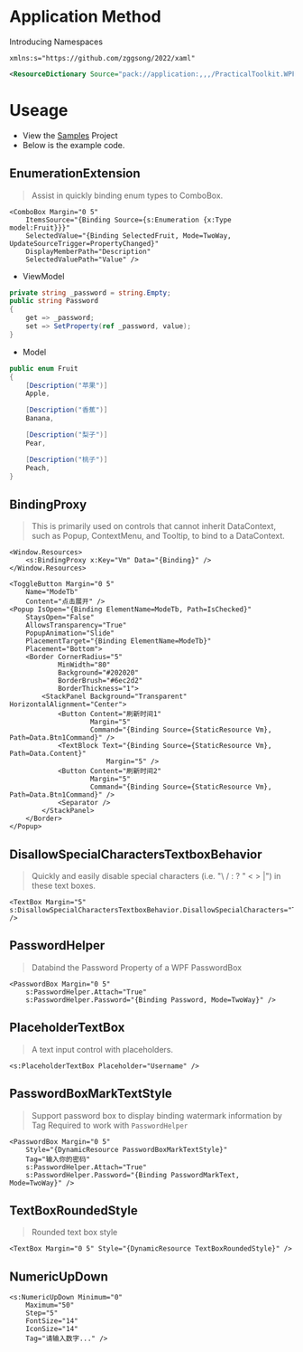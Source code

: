 ﻿# Application Method

Introducing Namespaces

```xaml
xmlns:s="https://github.com/zggsong/2022/xaml"
```

```xml
<ResourceDictionary Source="pack://application:,,,/PracticalToolkit.WPF;component/Themes/Generic.xaml" />
```

# Useage

- View the [Samples](https://github.com/ZGGSONG/PracticalToolkit/tree/main/src/PracticalToolkit.WPF.Samples) Project
- Below is the example code.

## EnumerationExtension

> Assist in quickly binding enum types to ComboBox.

```xaml
<ComboBox Margin="0 5"
	ItemsSource="{Binding Source={s:Enumeration {x:Type  model:Fruit}}}"
	SelectedValue="{Binding SelectedFruit, Mode=TwoWay, UpdateSourceTrigger=PropertyChanged}"
	DisplayMemberPath="Description"
	SelectedValuePath="Value" />
```

- ViewModel

```csharp
private string _password = string.Empty;
public string Password
{
    get => _password;
    set => SetProperty(ref _password, value);
}
```


- Model

```csharp
public enum Fruit
{
    [Description("苹果")]
    Apple,

    [Description("香蕉")]
    Banana,

    [Description("梨子")]
    Pear,

    [Description("桃子")]
    Peach,
}
```

## BindingProxy

> This is primarily used on controls that cannot inherit DataContext, such as Popup, ContextMenu, and Tooltip, to bind to a DataContext.

```xaml
<Window.Resources>
    <s:BindingProxy x:Key="Vm" Data="{Binding}" />
</Window.Resources>
```

```xaml
<ToggleButton Margin="0 5"
    Name="ModeTb"
    Content="点击展开" />
<Popup IsOpen="{Binding ElementName=ModeTb, Path=IsChecked}"
    StaysOpen="False"
    AllowsTransparency="True"
    PopupAnimation="Slide"
    PlacementTarget="{Binding ElementName=ModeTb}"
    Placement="Bottom">
    <Border CornerRadius="5"
            MinWidth="80"
            Background="#202020"
            BorderBrush="#6ec2d2"
            BorderThickness="1">
        <StackPanel Background="Transparent" HorizontalAlignment="Center">
            <Button Content="刷新时间1"
                    Margin="5"
                    Command="{Binding Source={StaticResource Vm}, Path=Data.Btn1Command}" />
            <TextBlock Text="{Binding Source={StaticResource Vm}, Path=Data.Content}"
                        Margin="5" />
            <Button Content="刷新时间2"
                    Margin="5"
                    Command="{Binding Source={StaticResource Vm}, Path=Data.Btn1Command}" />
            <Separator />
        </StackPanel>
    </Border>
</Popup>
```

## DisallowSpecialCharactersTextboxBehavior

> Quickly and easily disable special characters (i.e. "\ / : ? " < > |") in these text boxes.

```xaml
<TextBox Margin="5" s:DisallowSpecialCharactersTextboxBehavior.DisallowSpecialCharacters="True" />
```

## PasswordHelper

> Databind the Password Property of a WPF PasswordBox

```xaml
<PasswordBox Margin="0 5"
    s:PasswordHelper.Attach="True"
    s:PasswordHelper.Password="{Binding Password, Mode=TwoWay}" />
```

## PlaceholderTextBox

> A text input control with placeholders.

```xaml
<s:PlaceholderTextBox Placeholder="Username" />
```

## PasswordBoxMarkTextStyle

> Support password box to display binding watermark information by Tag
> Required to work with `PasswordHelper`


```xaml
<PasswordBox Margin="0 5"
    Style="{DynamicResource PasswordBoxMarkTextStyle}"
    Tag="输入你的密码"
    s:PasswordHelper.Attach="True"
    s:PasswordHelper.Password="{Binding PasswordMarkText, Mode=TwoWay}" />
```

## TextBoxRoundedStyle

> Rounded text box style

```xaml
<TextBox Margin="0 5" Style="{DynamicResource TextBoxRoundedStyle}" />
```

## NumericUpDown

```xaml
<s:NumericUpDown Minimum="0"
    Maximum="50"
    Step="5"
    FontSize="14"
    IconSize="14"
    Tag="请输入数字..." />
```